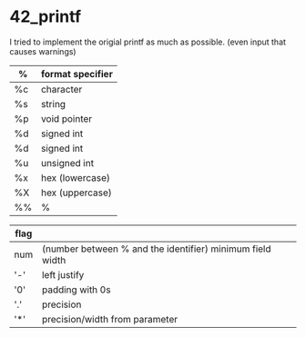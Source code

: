 # 42_printf


I tried to implement the origial printf as much as possible.
(even input that causes warnings)

%  | format specifier |
---|------|
%c | character				|
%s | string					|
%p | void pointer				|
%d | signed int	|
%d | signed int	|
%u | unsigned int		|
%x | hex (lowercase)|
%X | hex (uppercase)|
%% | %			|

flag||
----|---|
num	| (number between % and the identifier) minimum field width						|
'-' 	| left justify 																	|
'0' 	| padding with 0s								|
'.' 	| precision															|
'*' 	| precision/width from parameter	|
